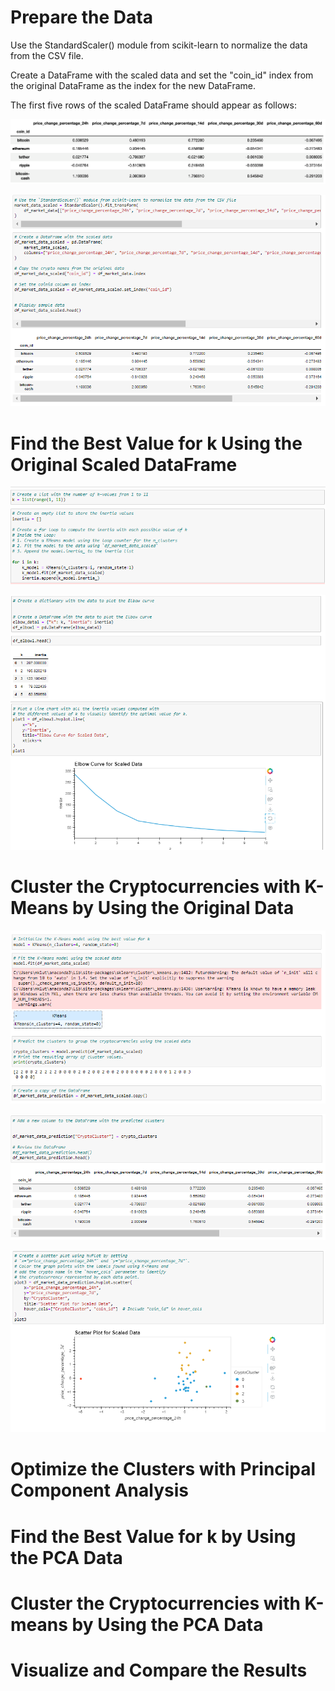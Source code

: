 # Prepare the Data

Use the StandardScaler() module from scikit-learn to normalize the data from the CSV file.


Create a DataFrame with the scaled data and set the "coin_id" index from the original DataFrame as the index for the new DataFrame.

The first five rows of the scaled DataFrame should appear as follows:

![Alt text](image-7.png)

![Alt text](image-1.png)

# Find the Best Value for k Using the Original Scaled DataFrame

![Alt text](image-2.png)

![Alt text](image-3.png)

# Cluster the Cryptocurrencies with K-Means by Using the Original Data 

![Alt text](image-4.png)

![Alt text](image-5.png)

![Alt text](image-6.png)

# Optimize the Clusters with Principal Component Analysis

# Find the Best Value for k by Using the PCA Data

# Cluster the Cryptocurrencies with K-means by Using the PCA Data 

# Visualize and Compare the Results






